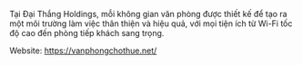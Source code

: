 Tại Đại Thắng Holdings, mỗi không gian văn phòng được thiết kế để tạo ra một môi trường làm việc thân thiện và hiệu quả, với mọi tiện ích từ Wi-Fi tốc độ cao đến phòng tiếp khách sang trọng.

Website: https://vanphongchothue.net/

